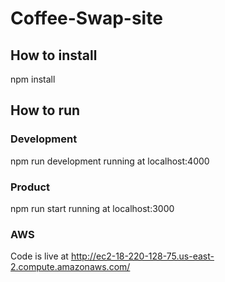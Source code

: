 # Coffee-Swap-site

## How to install

npm install

## How to run

### Development
npm run development
running at localhost:4000

### Product
npm run start
running at localhost:3000


### AWS
Code is live at http://ec2-18-220-128-75.us-east-2.compute.amazonaws.com/